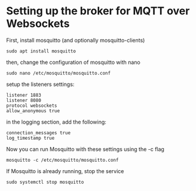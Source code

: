 # Setting up the broker for MQTT over Websockets
First, install mosquitto (and optionally mosquitto-clients)

```
sudo apt install mosquitto
```

then, change the configuration of mosquitto with nano
```
sudo nano /etc/mosquitto/mosquitto.conf
```

setup the listeners settings: 
```
listener 1883
listener 8080
protocol websockets
allow_anonymous true
```

in the logging section, add the following:
```
connection_messages true
log_timestamp true
```

Now you can run Mosquitto with these settings using the -c flag
```
mosquitto -c /etc/mosquitto/mosquitto.conf
```

If Mosquitto is already running, stop the service
```
sudo systemctl stop mosquitto
````